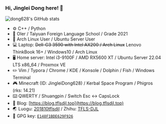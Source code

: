 ### Hi, Jinglei Dong here! :wave:

![dong628's GitHub stats](https://github-readme-stats.vercel.app/api?username=dong628&show_icons=true&theme=tokyonight)

- :gear: C++ / Python
- :open_book: OIer / Taiyuan Foreign Language School / Grade 2021
- :penguin: Arch Linux User / Ubuntu Server User
- :computer: Laptop: ~~Dell-G3 3590 with Intel AX200 / Arch Linux~~ Lenovo ThinkBook 16+ / Windows10 / Arch Linux
- :desktop_computer: Home server: Intel i3-9100F / AMD RX5600 XT / Ubuntu Server 22.04 LTS x86_64 / Proxmox VE
- :pencil2: Vim / Typora / Chrome / KDE / Konsole / Dolphin / Fish / Windows Terminal
- :video_game: Minecraft (ID: JingleiDong628) / Kerbal Space Program / Phigros (rks: 14.21)
- :keyboard: QWERTY / Shuangpin / Switch Esc <-> CapsLock
- :link: Blog: [https://blog.tflsdjl.top](https://blog.tflsdjl.top)
- :earth_asia: Luogu: [201810tflsdjl](https://www.luogu.com.cn/user/161876) / Zhihu: [TFLS-DJL](https://www.zhihu.com/people/tfls-djl)
- :key: GPG key: [`E148F1BDE629F926`](https://github.com/dong628.gpg)

<!--
**dong628/dong628** is a ✨ _special_ ✨ repository because its `README.md` (this file) appears on your GitHub profile.

Here are some ideas to get you started:

- 🔭 I’m currently working on ...
- 🌱 I’m currently learning ...
- 👯 I’m looking to collaborate on ...
- 🤔 I’m looking for help with ...
- 💬 Ask me about ...
- 📫 How to reach me: ...
- 😄 Pronouns: ...
- ⚡ Fun fact: ...
-->

